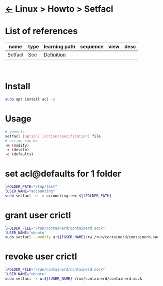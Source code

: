 # [&larr;][Repo_Readme] Linux > Howto > Setfacl

[//]: #(Reference)
[Repo_Readme]:    ../list/object_list.md

[Setfacl_Whatis]:   ../whatis/setfacl_whatis.md

# List of references

|name|type|learning path|sequence|view|desc|
|-|-|-|-|-|-|
|Setfacl|See|[Definition][Setfacl_Whatis]|
<br>



# Install
```bash
sudo apt install acl -y
```

# Usage
```bash
# generic
setfacl [option] [action/specification] file
# action can be
-m (modify)
-x (delete)
-d (defaults)
```

# set acl@defaults for 1 folder
```bash
lFOLDER_PATH="/tmp/test"
lUSER_NAME="accounting"
sudo setfacl -d -m accounting:rwx ${lFOLDER_PATH}
```

# grant user crictl
```bash
lFOLDER_FILE="/run/containerd/containerd.sock"
lUSER_NAME="ubuntu"
sudo setfacl --modify u:${lUSER_NAME}:rw /run/containerd/containerd.sock
```

# revoke user crictl
```bash
lFOLDER_FILE="/run/containerd/containerd.sock"
lUSER_NAME="ubuntu"
sudo setfacl -x u:${lUSER_NAME} /run/containerd/containerd.sock
```
